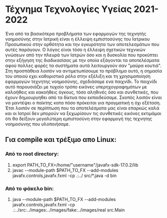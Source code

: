 # Τέχνημα Τεχνολογίες Υγείας 2021-2022

Ένα από τα βασικότερα προβλήματα των εφαρμογών της τεχνητής νοημοσύνης στην Ιατρική είναι η έλλειψη εμπιστοσύνης του Ιατρικου Προσωπικού στην ορθότητα και την εγκυρότητα των αποτελεσμάτων που αυτές παράγουν. Ο λόγος είναι τόσο η έλλειψη σχετικών τεχνικών γνώσεων από την πλευρά των Ιατρών όσο και η δυσκολία που προκύπτει στην εξήγηση της διαδικασίσας με την οποία εξάγονται τα αποτελέσματα αφού πολλες φορές τα συστήματα αυτά λειτουργούν σαν "μαύρα κουτιά". Στη προσπάθεια λοιπόν να αντιμετωπίσουμε το πρόβλημα αυτό, η σημασία του οποιού εχει καθοριστικό ρόλο στην εξέλιξη και τη χρησιμοποίηση εφαρμογών τεχνητης νοημοσύνης, σχεδιάσαμε ενα παιχνίδι. Το παιχνίδι αυτό παρουσιάζει με τυχαίο τρόπο εικόνες υπερηχογραφημάτων με καλοήθεις και κακοήθεις όγκους, τόσο αληθινές όσο και συνθετικές, που έχουν δημιουργηθει από τα δίκτυα που εκπαιδεύσαμε. Σκοπός λοιπόν είναι να μαντέψει ο παίκτης κατα πόσο πρόκειται για πραγματική η όχι εξέταση. Έτσι λοιπόν σε περίπτωση που τα αποτελέσματα μας είναι επαρκώς καλά και οι Ιατροί δεν μπορούν να ξεχωρίσουν τις συνθετικές εικόνες εκτιμάμαι ότι θα δείξουν μεγαλύτερη εμπιστοσύνη στην εφαρμογή της τεχνητης νοημοσυνης που υλοποιήσαμε.


## Για compile και τρέξιμο απο Linux:
### Από το root directory:
1. export PATH_TO_FX=/home/"username"/javafx-sdk-17.0.2/lib
2. javac --module-path $PATH_TO_FX --add-modules javafx.controls,javafx.fxml -cp .:../  src/*.java -d bin
### Από το φάκελο bin:
1. java --module-path $PATH_TO_FX --add-modules javafx.controls,javafx.fxml -cp .:../src:../images:../images/fake:../images/real  src.Main
